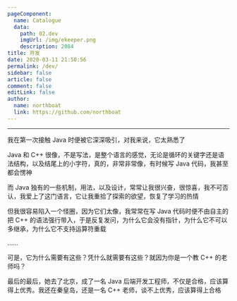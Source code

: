 ```yaml
---
pageComponent:
  name: Catalogue
  data:
    path: 02.dev
    imgUrl: /img/ekeeper.png
    description: 2084
title: 开发
date: 2020-03-11 21:50:56
permalink: /dev/
sidebar: false
article: false
comment: false
editLink: false
author:
  name: northboat
  link: https://github.com/northboat
---
```


---

我在第一次接触 Java 时便被它深深吸引，对我来说，它太熟悉了

Java 和 C++ 很像，不是写法，是整个语言的感觉，无论是循环的关键字还是语法结构，以及结尾上的小字符，真的，非常非常像，有时候写 Java 代码，我甚至都会愣神

而 Java 独有的一些机制，用法，以及设计，常常让我很兴奋，很惊喜，我不可否认，我爱上了这门语言，它让我重拾了探索的欲望，恢复了学习的热情

但我很容易陷入一个怪圈，因为它们太像，我常常在写 Java 代码时便不由自主的把 C++ 的语法强行带入，于是反复发问，为什么它会没有指针，为什么它不可以多继承，为什么它不支持运算符重载

……

可是，它为什么需要有这些？凭什么就需要有这些？就因为你是一个教 C++ 的老师吗？

最后的最后，她去了北京，成了一名 Java 后端开发工程师，不仅是合格，应该算得上优秀。我还在秦皇岛，还是一名 C++ 老师，谈不上优秀，应该算得上合格
